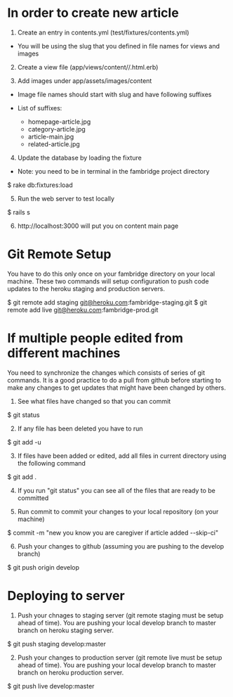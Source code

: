 In order to create new article
==============================

1. Create an entry in contents.yml (test/fixtures/contents.yml)
- You will be using the slug that you defined in file names for views and images

2. Create a view file (app/views/content/<category>/<slug>.html.erb)

3. Add images under app/assets/images/content
- Image file names should start with slug and have following suffixes

- List of suffixes:
  - homepage-article.jpg
  - category-article.jpg
  - article-main.jpg
  - related-article.jpg

4. Update the database by loading the fixture
- Note: you need to be in terminal in the fambridge project directory

$ rake db:fixtures:load

5. Run the web server to test locally

$ rails s

6. http://localhost:3000 will put you on content main page

Git Remote Setup
================

You have to do this only once on your fambridge directory on your local machine.  These two commands will setup configuration to push code updates to the heroku staging and production servers.

$ git remote add staging git@heroku.com:fambridge-staging.git
$ git remote add live git@heroku.com:fambridge-prod.git


If multiple people edited from different machines
=================================================

You need to synchronize the changes which consists of series of git commands.  It is a good practice to do a pull from github before starting to make any changes to get updates that might have been changed by others.


1. See what files have changed so that you can commit

$ git status

2. If any file has been deleted you have to run

$ git add -u

3. If files have been added or edited, add all files in current directory using the following command

$ git add .

4. If you run "git status" you can see all of the files that are ready to be committed

5. Run commit to commit your changes to your local repository (on your machine)

$ commit -m "new you know you are caregiver if article added --skip-ci"

6. Push your changes to github (assuming you are pushing to the develop branch)

$ git push origin develop





Deploying to server
===================

1. Push your chnages to staging server (git remote staging must be setup ahead of time).  You are pushing your local develop branch to master branch on heroku staging server.

$ git push staging develop:master

2. Push your changes to production server (git remote live must be setup ahead of time). You are pushing your local develop branch to master branch on heroku production server.

$ git push live develop:master

